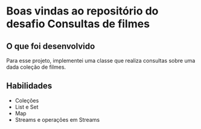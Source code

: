 # Boas vindas ao repositório do desafio Consultas de filmes

## O que foi desenvolvido

Para esse projeto, implementei uma classe que realiza consultas sobre uma dada coleção de filmes.

## Habilidades

* Coleções
* List e Set
* Map
* Streams e operações em Streams

